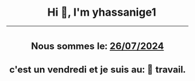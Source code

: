 <h1 align='center'>Hi 👋, I'm yhassanige1</h1>
<div align='center'>

|<h2 align='center'>Nous sommes le: <u>26/07/2024</u></h2><h2 align='center'>c'est un vendredi et je suis au: 🏢 travail.</h2>|
|---
</div>